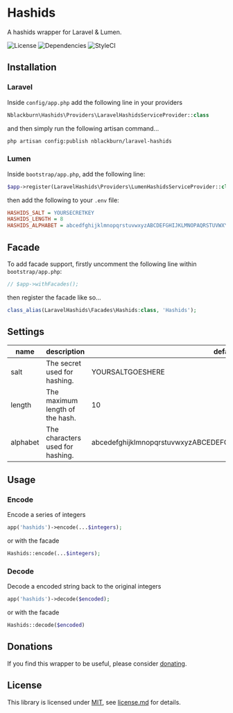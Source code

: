 # Hashids

A hashids wrapper for Laravel &amp; Lumen.

![License](https://img.shields.io/badge/license-MIT-green.svg?style=flat-square) ![Dependencies](https://img.shields.io/badge/dependencies-1-green.svg?style=flat-square) ![StyleCI](https://styleci.io/repos/38044910/shield)

## Installation

### Laravel

Inside `config/app.php` add the following line in your providers

```php
Nblackburn\Hashids\Providers\LaravelHashidsServiceProvider::class
```

and then simply run the following artisan command...

```bash
php artisan config:publish nblackburn/laravel-hashids
```

### Lumen

Inside `bootstrap/app.php`, add the following line:

```php
$app->register(LaravelHashids\Providers\LumenHashidsServiceProvider::class);
```
then add the following to your `.env` file:

```ini
HASHIDS_SALT = YOURSECRETKEY
HASHIDS_LENGTH = 8
HASHIDS_ALPHABET = abcedfghijklmnopqrstuvwxyzABCDEFGHIJKLMNOPAQRSTUVWXYZ1234567890
```

## Facade

To add facade support, firstly uncomment the following line within `bootstrap/app.php`:

```php
// $app->withFacades();
```

then register the facade like so...

```php
class_alias(LaravelHashids\Facades\Hashids:class, 'Hashids');
```

## Settings

|name    |description                                 |default                                                        |
|--------|--------------------------------------------|---------------------------------------------------------------|
|salt    |The secret used for hashing.                |YOURSALTGOESHERE                                               |
|length  |The maximum length of the hash.             |10                                                             |
|alphabet|The characters used for hashing.            |abcedefghijklmnopqrstuvwxyzABCEDEFGHIJKLMNOPQRSTUVWXYZ123456890|

## Usage

### Encode

Encode a series of integers

```php
app('hashids')->encode(...$integers);
```

or with the facade

```php
Hashids::encode(...$integers);
```

### Decode

Decode a encoded string back to the original integers

```php
app('hashids')->decode($encoded);
```

or with the facade

```php
Hashids::decode($encoded)
```

## Donations

If you find this wrapper to be useful, please consider [donating](https://paypal.me/nblackburn).

## License

This library is licensed under [MIT](http://choosealicense.org/licenses/mit), see [license.md](license.md) for details.
